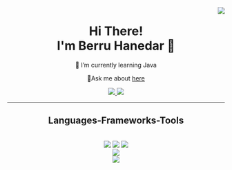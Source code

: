 <img align="right" src="https://visitor-badge.laobi.icu/badge?page_id=berruhanedar.berruhanedar" />

<h1 align="center">
    Hi There!<br>
    I'm Berru Hanedar 🤍
</h1>



<div align="center">
 
 🤍 I’m currently learning Java 

 🤍Ask me about [here](https://github.com/berruhanedar/berruhanedar/issues)

 </div>
 
<div align="center"> 
  <a href="mailto:berruhanedar@icloud.com">
    <img src="https://img.shields.io/badge/iCloud-3693F3?style=for-the-badge&logo=iCloud&logoColor=white" />
  </a>
  <a href="https://www.linkedin.com/in/berruhanedar" target="_blank">
    <img src="https://img.shields.io/badge/LinkedIn-0077B5?style=for-the-badge&logo=linkedin&logoColor=white" target="_blank" />
  </a>
  <a href="https://instagram.com/berruhanedar" target="_blank">
 <!-- sqlite, safari, google-chrome are other good icon options -->
  </a>
</div>

 <hr/> 
 
<h2 align="center"> Languages-Frameworks-Tools </h2>
<br/>
<div align="center">
    <img src="https://skillicons.dev/icons?i=docker,html,vscode,github" />
    <img src="https://skillicons.dev/icons?i=figma,photoshop,hibernate,idea" />
    <img src="https://skillicons.dev/icons?i=python,c,java,postgres,postman,spring,maven"/><br>
    <img src="maven"/><br>
    <img src="https://go-skill-icons.vercel.app/api/icons?i=swagger"/><br>
</div>


<br/>

<!--
**berruhanedar/berruhanedar** is a ✨ _special_ ✨ repository because its `README.md` (this file) appears on your GitHub profile.

Here are some ideas to get you started:

- 🔭 I’m currently working on ...
- 🌱 I’m currently learning ...
- 👯 I’m looking to collaborate on ...
- 🤔 I’m looking for help with ...
- 💬 Ask me about ...
- 📫 How to reach me: ...
- 😄 Pronouns: ...
- ⚡ Fun fact: ...
-->

